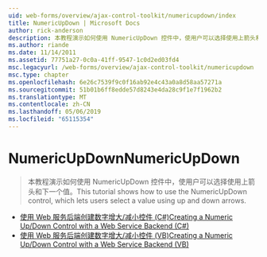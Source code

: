 ```yaml
---
uid: web-forms/overview/ajax-control-toolkit/numericupdown/index
title: NumericUpDown | Microsoft Docs
author: rick-anderson
description: 本教程演示如何使用 NumericUpDown 控件中，使用户可以选择使用上箭头和下一个值。
ms.author: riande
ms.date: 11/14/2011
ms.assetid: 77751a27-0c0a-41ff-9547-1c0d2ed03fd4
msc.legacyurl: /web-forms/overview/ajax-control-toolkit/numericupdown
msc.type: chapter
ms.openlocfilehash: 6e26c7539f9c0f16ab92e4c43a0a8d58aa57271a
ms.sourcegitcommit: 51b01b6ff8edde57d8243e4da28c9f1e7f1962b2
ms.translationtype: MT
ms.contentlocale: zh-CN
ms.lasthandoff: 05/06/2019
ms.locfileid: "65115354"
---
```

# <a name="numericupdown"></a><span data-ttu-id="2861e-103">NumericUpDown</span><span class="sxs-lookup"><span data-stu-id="2861e-103">NumericUpDown</span></span>

> <span data-ttu-id="2861e-104">本教程演示如何使用 NumericUpDown 控件中，使用户可以选择使用上箭头和下一个值。</span><span class="sxs-lookup"><span data-stu-id="2861e-104">This tutorial shows how to use the NumericUpDown control, which lets users select a value using up and down arrows.</span></span>

- [<span data-ttu-id="2861e-105">使用 Web 服务后端创建数字增大/减小控件 (C#)</span><span class="sxs-lookup"><span data-stu-id="2861e-105">Creating a Numeric Up/Down Control with a Web Service Backend (C#)</span></span>](creating-a-numeric-up-down-control-with-a-web-service-backend-cs.md)
- [<span data-ttu-id="2861e-106">使用 Web 服务后端创建数字增大/减小控件 (VB)</span><span class="sxs-lookup"><span data-stu-id="2861e-106">Creating a Numeric Up/Down Control with a Web Service Backend (VB)</span></span>](creating-a-numeric-up-down-control-with-a-web-service-backend-vb.md)
